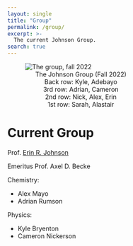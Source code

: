 ```yaml
---
layout: single
title: "Group"
permalink: /group/
excerpt: >-
  The current Johnson Group.
search: true
---
```


<figure style="width: 50%" class="align-center">
  <img src="{{ site.url }}{{ site.baseurl }}/images/GroupPhoto2022.jpg" alt="The group, fall 2022">
  <figcaption style="text-align: center"> The Johnson Group (Fall 2022) <br> Back row: Kyle, Adebayo <br> 3rd row: Adrian, Cameron <br> 2nd row: Nick, Alex, Erin <br> 1st row: Sarah, Alastair</figcaption>
</figure>

# Current Group

Prof. [Erin R. Johnson](https://erin-r-johnson.github.io/contact/)

Emeritus Prof. Axel D. Becke

Chemistry:
* Alex Mayo
* Adrian Rumson

Physics:
* Kyle Bryenton
* Cameron Nickerson

